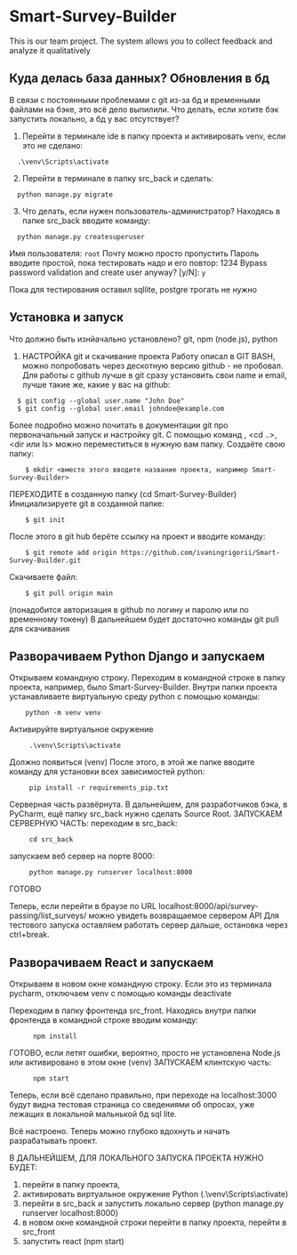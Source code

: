 # Smart-Survey-Builder
This is our team project. The system allows you to collect feedback and analyze it qualitatively

## Куда делась база данных? Обновления в бд
В связи с постоянными проблемами с git из-за бд и временными файлами на бэке, это всё дело выпилили.
Что делать, если хотите бэк запустить локально, а бд у вас отсутствует?
1. Перейти в терминале ide в папку проекта и активировать venv, если это не сделано:
  ``` 
    .\venv\Scripts\activate
  ```
2. Перейти в терминале в папку src_back и сделать:
  ``` 
    python manage.py migrate
  ```
3. Что делать, если нужен пользователь-администратор?
Находясь в папке src_back вводите команду:
```
  python manage.py createsuperuser
```
Имя пользователя: ``` root ``` 
Почту можно просто пропустить
Пароль вводите простой, пока тестировать надо и его повтор: 1234
Bypass password validation and create user anyway? [y/N]: ```y```

Пока для тестирования оставил sqllite, postgre трогать не нужно

## Установка и запуск

Что должно быть изнйачально установлено? git, npm (node.js), python

1. НАСТРОЙКА git и скачивание проекта
  Работу описал в GIT BASH, можно попробовать через дескотную версию github - не пробовал.
  Для работы с github лучше в git сразу установить свои name и email, лучше такие же, какие у ваc на github:
  
  ``` 
    $ git config --global user.name "John Doe"
    $ git config --global user.email johndoe@example.com
  ```
    
  Более подробно можно почитать в документации git про первоначальный запуск и настройку git.
  С помощью команд <cd>, <cd ..>, <dir или ls> можно переместиться в нужную вам папку.
  Создаёте свою папку:
  
```
    $ mkdir <вместо этого вводите название проекта, например Smart-Survey-Builder>
```
  
  ПЕРЕХОДИТЕ в созданную папку (cd Smart-Survey-Builder)
  Инициализируете git в созданной папке:
  
```
    $ git init
```
  
  После этого в git hub берёте ссылку на проект и вводите команду:
  
```
    $ git remote add origin https://github.com/ivaningrigorii/Smart-Survey-Builder.git
```
  
  Скачиваете файл:
  
```
    $ git pull origin main
```

  (понадобится авторизация в github по логину и паролю или по временному токену)
  В дальнейшем будет достаточно команды git pull для скачивания
  
## Разворачиваем Python Django и запускаем
  Открываем командную строку. 
  Переходим в командной строке в папку проекта, например, было Smart-Survey-Builder. 
  Внутри папки проекта устанавливаете виртуальную среду python с помощью команды:
  
  ```
      python -m venv venv
  ```
  
  Активируйте виртуальное окружение
 
 ```
      .\venv\Scripts\activate
 ```
  Должно появиться (venv)
  После этого, в этой же папке вводите команду для установки всех зависимостей python:
  
 ```
      pip install -r requirements_pip.txt
 ```
  
  Серверная часть развёрнута. В дальнейшем, для разработчиков бэка, в PyCharm, ещё папку src_back нужно сделать Source Root.
  ЗАПУСКАЕМ СЕРВЕРНУЮ ЧАСТЬ:
  переходим в src_back:
  
 ```
      cd src_back
 ```
  
  запускаем веб сервер на порте 8000:
  
 ```
      python manage.py runserver localhost:8000
 ```
  ГОТОВО
  
  Теперь, если перейти в браузе по URL localhost:8000/api/survey-passing/list_surveys/ можно увидеть возвращаемое сервером API
  Для тестового запуска оставляем работать сервер дальше, остановка через ctrl+break.
    
## Разворачиваем React и запускаем
  Открываем в новом окне командную строку. Если это из терминала pycharm, отключаем venv с помощью команды deactivate
  
  Переходим в папку фронтенда src_front.
  Находясь внутри папки фронтенда в командной строке вводим команду:
  
```
      npm install
```
  ГОТОВО, если летят ошибки, вероятно, просто не установлена Node.js или активировано в этом окне (venv)
  ЗАПУСКАЕМ клинтскую часть:
  
```
      npm start
```
  Теперь, если всё сделано правильно, при переходе на localhost:3000 будут видна тестовая страница
  со сведениями об опросах, уже лежащих в локальной мальнькой бд sql lite.
  
  Всё настроено. Теперь можно глубоко вдохнуть и начать разрабатывать проект.
    
  В ДАЛЬНЕЙШЕМ, ДЛЯ ЛОКАЛЬНОГО ЗАПУСКА ПРОЕКТА НУЖНО БУДЕТ:
  1) перейти в папку проекта,
  2) активировать виртуальное окружение Python (.\venv\Scripts\activate)
  3) перейти в src_back и запустить локально сервер (python manage.py runserver localhost:8000)
  4) в новом окне командной строки перейти в папку проекта, перейти в src_front
  5) запустить react (npm start)
    
